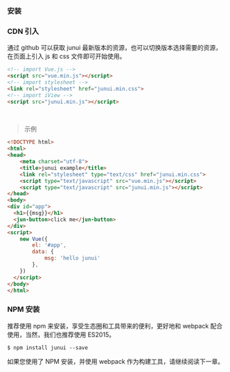 ### 安装

### CDN 引入
通过 github 可以获取 junui 最新版本的资源，也可以切换版本选择需要的资源，在页面上引入 js 和 css 文件即可开始使用。

``` html
<!-- import Vue.js -->
<script src="vue.min.js"></script>
<!-- import stylesheet -->
<link rel="stylesheet" href="junui.min.css">
<!-- import iView -->
<script src="junui.min.js"></script>
```

<br/>

> 示例

``` html
<!DOCTYPE html>
<html>
<head>
    <meta charset="utf-8">
    <title>junui example</title>
    <link rel="stylesheet" type="text/css" href="junui.min.css">
    <script type="text/javascript" src="vue.min.js"></script>
    <script type="text/javascript" src="junui.min.js"></script>
</head>
<body>
<div id="app">
  <h1>{{msg}}</h1>
  <jun-button>click me</jun-button>
</div>
<script>
    new Vue({
        el: '#app',
        data: {
            msg: 'hello junui'
        },
    })
  </script>
</body>
</html>
```

### NPM 安装

推荐使用 npm 来安装，享受生态圈和工具带来的便利，更好地和 webpack 配合使用，当然，我们也推荐使用 ES2015。

```
$ npm install junui --save
```

如果您使用了 NPM 安装，并使用 webpack 作为构建工具，请继续阅读下一章。